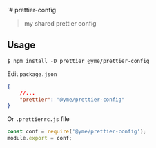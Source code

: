`# prettier-config

> my shared prettier config

## Usage

`$ npm install -D prettier @yme/prettier-config`

Edit `package.json`

```json
{
    //...
    "prettier": "@yme/prettier-config"
}
```

Or `.prettierrc.js` file

```js
const conf = require('@yme/prettier-config');
module.export = conf;
```
